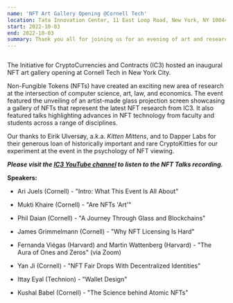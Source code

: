 ```yaml
---
name: 'NFT Art Gallery Opening @Cornell Tech'
location: Tata Innovation Center, 11 East Loop Road, New York, NY 10044
start: 2022-10-03
end: 2022-10-03
summary: Thank you all for joining us for an evening of art and research talks to celebrate the opening of the NFT Art Gallery at Cornell Tech in New York City.
---
```


<div class="ui piled segment">
  <img class="ui centered image" src="../images/events/NFTartgalleryopening2022/ic3 logo new.png" alt="" />
</div>
   
                                                                                                                                                               
The Initiative for CryptoCurrencies and Contracts (IC3) hosted an inaugural NFT art gallery opening at Cornell Tech in New York City.
                                                                                                                                                    
Non-Fungible Tokens (NFTs) have created an exciting new area of research at the intersection of computer science, art, law, and economics. The event featured the unveiling of an artist-made glass projection screen showcasing a gallery of NFTs that represent the latest NFT research from IC3. It also featured talks highlighting advances in NFT technology from faculty and students across a range of disciplines. 
                                                                                                                                                    
Our thanks to Eirik Ulversøy, a.k.a. *Kitten Mittens*, and to Dapper Labs for their generous loan of historically important and rare CryptoKitties for our experiment at the event in the psychology of NFT viewing.  

***Please visit the <a href="https://www.youtube.com/watch?v=8u1MKhZsZK0">IC3 YouTube channel</a> to listen to the NFT Talks recording.***

**Speakers:**

                                                                                                                           
   - Ari Juels (Cornell) - "Intro: What This Event Is All About"

   - Mukti Khaire (Cornell) - "Are NFTs 'Art'"

   - Phil Daian (Cornell) - "A Journey Through Glass and Blockchains"

   - James Grimmelmann (Cornell) - "Why NFT Licensing Is Hard"

   - Fernanda Viégas (Harvard) and Martin Wattenberg (Harvard) - "The Aura of Ones and Zeros" (via Zoom)

   - Yan Ji (Cornell) - "NFT Fair Drops With Decentralized Identities"

   - Ittay Eyal (Technion) - "Wallet Design"

   - Kushal Babel (Cornell) - "The Science behind Atomic NFTs"
   


